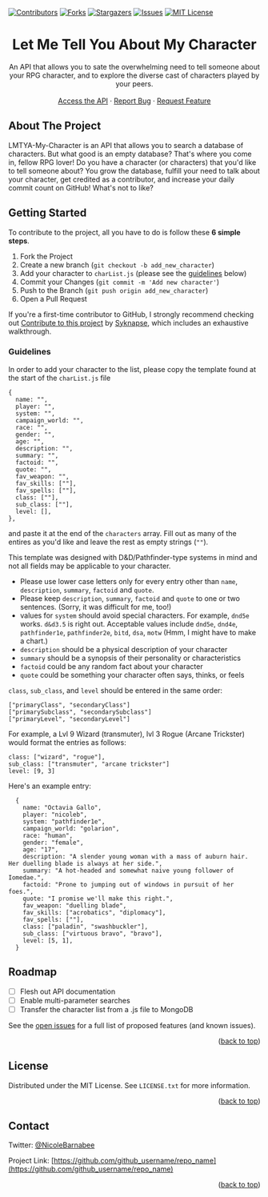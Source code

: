 <div id="top"></div>
<!--
*** Thanks for checking out the Best-README-Template. If you have a suggestion
*** that would make this better, please fork the repo and create a pull request
*** or simply open an issue with the tag "enhancement".
*** Don't forget to give the project a star!
*** Thanks again! Now go create something AMAZING! :D
-->



<!-- PROJECT SHIELDS -->
<!--
*** I'm using markdown "reference style" links for readability.
*** Reference links are enclosed in brackets [ ] instead of parentheses ( ).
*** See the bottom of this document for the declaration of the reference variables
*** for contributors-url, forks-url, etc. This is an optional, concise syntax you may use.
*** https://www.markdownguide.org/basic-syntax/#reference-style-links
-->
[![Contributors][contributors-shield]][contributors-url]
[![Forks][forks-shield]][forks-url]
[![Stargazers][stars-shield]][stars-url]
[![Issues][issues-shield]][issues-url]
[![MIT License][license-shield]][license-url]



<!-- PROJECT LOGO --> <!--
<br />
<div align="center">
  <a href="https://github.com/github_username/repo_name">
    <img src="images/logo.png" alt="Logo" width="80" height="80">
  </a>
 </div> -->

<h1 align="center">Let Me Tell You About My Character</h1>

  <p align="center">
    An API that allows you to sate the overwhelming need to tell someone about your RPG character, and to explore the diverse cast of characters played by your peers.
    <br />
    <br />
    <a href="https://lmtya-my-character.herokuapp.com/">Access the API</a>
    ·
    <a href="https://github.com/nbarnabee/lmtya-my-character/issues">Report Bug</a>
    ·
    <a href="https://github.com/nbarnabee/lmtya-my-character/issues">Request Feature</a>
  </p>
</div>


<!-- ABOUT THE PROJECT -->
## About The Project

LMTYA-My-Character is an API that allows you to search a database of characters.  But what good is an empty database?  That's where you come in, fellow RPG lover!  Do you have a character (or characters) that you'd like to tell someone about?  You grow the database, fulfill your need to talk about your character, get credited as a contributor, and increase your daily commit count on GitHub!  What's not to like?

<!-- GETTING STARTED -->
## Getting Started

To contribute to the project, all you have to do is follow these **6 simple steps**. 
1. Fork the Project
2. Create a new branch (`git checkout -b add_new_character`)
3. Add your character to `charList.js` (please see the [guidelines](#guidelines) below)
4. Commit your Changes (`git commit -m 'Add new character'`)
5. Push to the Branch (`git push origin add_new_character`)
6. Open a Pull Request

If you're a first-time contributor to GitHub, I strongly recommend checking out [Contribute to this project](https://github.com/Syknapse/Contribute-To-This-Project) by [Syknapse](https://github.com/Syknapse), which includes an exhaustive walkthrough.  


### Guidelines
<a href="#guidelines"></a>
In order to add your character to the list, please copy the template found at the start of the `charList.js` file
```
{
  name: "",
  player: "",
  system: "",
  campaign_world: "",
  race: "",
  gender: "",
  age: "",
  description: "",
  summary: "",
  factoid: "",
  quote: "",
  fav_weapon: "",
  fav_skills: [""],
  fav_spells: [""],
  class: [""],
  sub_class: [""],
  level: [],
},
```
and paste it at the end of the `characters` array.  Fill out as many of the entires as you'd like and leave the rest as empty strings (`""`).  

This template was designed with D&D/Pathfinder-type systems in mind and not all fields may be applicable to your character.  

- Please use lower case letters only for every entry other than `name`, `description`, `summary`, `factoid` and `quote`.
- Please keep `description`, `summary`, `factoid` and `quote` to one or two sentences.  (Sorry, it was difficult for me, too!)
- values for `system` should avoid special characters.  For example, `dnd5e` works.  `d&d3.5` is right out.  Acceptable values include `dnd5e`, `dnd4e`, `pathfinder1e`, `pathfinder2e`, `bitd`, `dsa`, `motw`  (Hmm, I might have to make a chart.)
- `description` should be a physical description of your character
- `summary` should be a synopsis of their personality or characteristics
- `factoid` could be any random fact about your character
- `quote` could be something your character often says, thinks, or feels

`class`, `sub_class`, and `level` should be entered in the same order:
```
["primaryClass", "secondaryClass"]
["primarySubclass", "secondarySubclass"]
["primaryLevel", "secondaryLevel"]
```
For example, a Lvl 9 Wizard (transmuter), lvl 3 Rogue (Arcane Trickster) would format the entries as follows:
```
class: ["wizard", "rogue"],
sub_class: ["transmuter", "arcane trickster"]
level: [9, 3]
```
Here's an example entry:
```
  {
    name: "Octavia Gallo",
    player: "nicoleb",
    system: "pathfinder1e",
    campaign_world: "golarion",
    race: "human",
    gender: "female",
    age: "17",
    description: "A slender young woman with a mass of auburn hair.  Her duelling blade is always at her side.",
    summary: "A hot-headed and somewhat naive young follower of Iomedae.",
    factoid: "Prone to jumping out of windows in pursuit of her foes.",
    quote: "I promise we'll make this right.",
    fav_weapon: "duelling blade",
    fav_skills: ["acrobatics", "diplomacy"],
    fav_spells: [""],
    class: ["paladin", "swashbuckler"],
    sub_class: ["virtuous bravo", "bravo"],
    level: [5, 1],
  }
```



<!-- ROADMAP -->
## Roadmap

- [ ] Flesh out API documentation
- [ ] Enable multi-parameter searches
- [ ] Transfer the character list from a .js file to MongoDB

See the [open issues](https://github.com/nbarnabee/lmtya-my-character/issues) for a full list of proposed features (and known issues).

<p align="right">(<a href="#top">back to top</a>)</p>

<!-- LICENSE -->
## License

Distributed under the MIT License. See `LICENSE.txt` for more information.

<p align="right">(<a href="#top">back to top</a>)</p>



<!-- CONTACT -->
## Contact

Twitter: [@NicoleBarnabee](https://twitter.com/NicoleBarnabee)

Project Link: [https://github.com/github_username/repo_name](https://github.com/github_username/repo_name)

<p align="right">(<a href="#top">back to top</a>)</p>



<!-- MARKDOWN LINKS & IMAGES -->
<!-- https://www.markdownguide.org/basic-syntax/#reference-style-links -->
[contributors-shield]: https://img.shields.io/github/contributors/nbarnabee/lmtya-my-character.svg?style=for-the-badge
[contributors-url]: https://github.com//nbarnabee/lmtya-my-character//graphs/contributors
[forks-shield]: https://img.shields.io/github/forks/nbarnabee/lmtya-my-character.svg?style=for-the-badge
[forks-url]: https://github.com//nbarnabee/lmtya-my-character/network/members
[stars-shield]: https://img.shields.io/github/stars/nbarnabee/lmtya-my-character.svg?style=for-the-badge
[stars-url]: https://github.com/nbarnabee/lmtya-my-character/stargazers
[issues-shield]: https://img.shields.io/github/issues/nbarnabee/lmtya-my-character.svg?style=for-the-badge
[issues-url]: https://github.com/nbarnabee/lmtya-my-character/issues
[license-shield]: https://img.shields.io/github/license/nbarnabee/lmtya-my-character.svg?style=for-the-badge
[license-url]: https://github.com/nbarnabee/lmtya-my-character/blob/master/LICENSE.txt
[linkedin-shield]: https://img.shields.io/badge/-LinkedIn-black.svg?style=for-the-badge&logo=linkedin&colorB=555
[linkedin-url]: https://linkedin.com/in/linkedin_username
[product-screenshot]: images/screenshot.png
